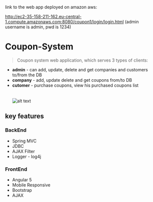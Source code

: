 link to the web app deployed on amazon aws:

http://ec2-35-158-211-162.eu-central-1.compute.amazonaws.com:8080/coupon1/login/login.html
(admin username is admin, pwd is 1234)
# Coupon-System
>Coupon system web application, which serves 3 types of clients:
- **admin** - can add, update, delete and get companies and customers to/from the DB
- **company** - add, update delete and get coupons from/to DB
- **cutomer** - purchase coupons, view his purchased coupons list<br><br><br>
![alt text](https://media.giphy.com/media/l49JVDKa7QN0qlKxi/giphy.gif)
## key features
### BackEnd
- Spring MVC
- JDBC
- AJAX Filter
- Logger - log4j
### FrontEnd
- Angular 5
- Mobile Responsive
- Bootstrap
- AJAX

